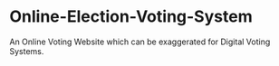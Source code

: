 # Online-Election-Voting-System
An Online  Voting Website which can be exaggerated for Digital Voting Systems.
